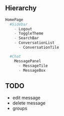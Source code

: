 ## Hierarchy
```python
HomePage
  #Sidebar
    - Logout
    - ToggleTheme
    - SearchBar
    - ConversationList
      - ConversationTile

  #Chat
    MessagePanel
      - MessageTile
      - MessageBox
```

## TODO

- edit message
- delete message
- groups